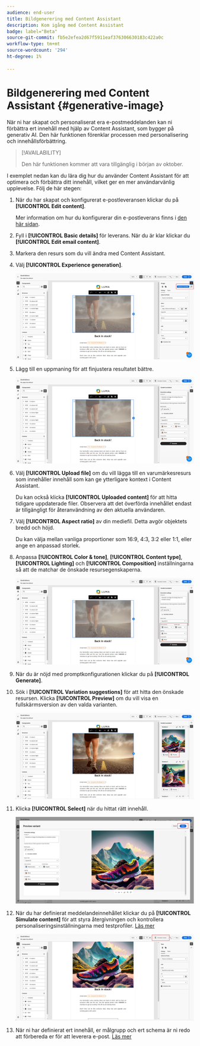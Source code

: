 ```yaml
---
audience: end-user
title: Bildgenerering med Content Assistant
description: Kom igång med Content Assistant
badge: label="Beta"
source-git-commit: fb5e2efea2d67f5911eaf376306630183c422a0c
workflow-type: tm+mt
source-wordcount: '294'
ht-degree: 1%

---
```



# Bildgenerering med Content Assistant {#generative-image}

När ni har skapat och personaliserat era e-postmeddelanden kan ni förbättra ert innehåll med hjälp av Content Assistant, som bygger på generativ AI. Den här funktionen förenklar processen med personalisering och innehållsförbättring.

>[!AVAILABILITY]
>
>Den här funktionen kommer att vara tillgänglig i början av oktober.

I exemplet nedan kan du lära dig hur du använder Content Assistant för att optimera och förbättra ditt innehåll, vilket ger en mer användarvänlig upplevelse. Följ de här stegen:

1. När du har skapat och konfigurerat e-postleveransen klickar du på **[!UICONTROL Edit content]**.

   Mer information om hur du konfigurerar din e-postleverans finns i [den här sidan](../content/create-email-content.md).

1. Fyll i **[!UICONTROL Basic details]** för leverans. När du är klar klickar du **[!UICONTROL Edit email content]**.

1. Markera den resurs som du vill ändra med Content Assistant.

1. Välj **[!UICONTROL Experience generation]**.

   ![](assets/image-genai-1.png)

1. Lägg till en uppmaning för att finjustera resultatet bättre.

   ![](assets/image-genai-2.png)

1. Välj **[!UICONTROL Upload file]** om du vill lägga till en varumärkesresurs som innehåller innehåll som kan ge ytterligare kontext i Content Assistant.

   Du kan också klicka **[!UICONTROL Uploaded content]** för att hitta tidigare uppdaterade filer. Observera att det överförda innehållet endast är tillgängligt för återanvändning av den aktuella användaren.

1. Välj **[!UICONTROL Aspect ratio]** av din mediefil. Detta avgör objektets bredd och höjd.

   Du kan välja mellan vanliga proportioner som 16:9, 4:3, 3:2 eller 1:1, eller ange en anpassad storlek.

1. Anpassa **[!UICONTROL Color & tone]**, **[!UICONTROL Content type]**, **[!UICONTROL Lighting]** och **[!UICONTROL Composition]** inställningarna så att de matchar de önskade resursegenskaperna.

   ![](assets/image-genai-3.png)

1. När du är nöjd med promptkonfigurationen klickar du på **[!UICONTROL Generate]**.

1. Sök i **[!UICONTROL Variation suggestions]** för att hitta den önskade resursen. Klicka **[!UICONTROL Preview]** om du vill visa en fullskärmsversion av den valda varianten.

   ![](assets/image-genai-5.png)

1. Klicka **[!UICONTROL Select]** när du hittat rätt innehåll.

   ![](assets/image-genai-6.png)

1. När du har definierat meddelandeinnehållet klickar du på **[!UICONTROL Simulate content]** för att styra återgivningen och kontrollera personaliseringsinställningarna med testprofiler.  [Läs mer](../preview-test/preview-content.md)

   ![](assets/image-genai-7.png)

1. När ni har definierat ert innehåll, er målgrupp och ert schema är ni redo att förbereda er för att leverera e-post. [Läs mer](../monitor/prepare-send.md)